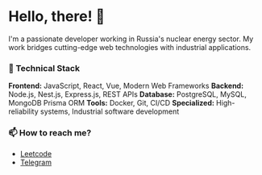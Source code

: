 # Hello, there! 👋

I'm a passionate developer working in Russia's nuclear energy sector. My work bridges cutting-edge web technologies with industrial applications.

### 🔧 Technical Stack

**Frontend:** JavaScript, React, Vue, Modern Web Frameworks
**Backend:** Node.js, Nest.js, Express.js, REST APIs
**Database:** PostgreSQL, MySQL, MongoDB Prisma ORM
**Tools:** Docker, Git, CI/CD
**Specialized:** High-reliability systems, Industrial software development

### 📫 How to reach me?
- [Leetcode](https://leetcode.com/u/vnn-ktt/)
- [Telegram](https://t.me/vnn_ktt) 
<!--
### 💼 Industry Experience

**Nuclear Energy Sector Developer**
- Developing and maintaining software systems for nuclear energy infrastructure
- Implementing secure, reliable solutions for industrial applications
- Working with high-availability systems and real-time data processing

**Previous Technical Roles:**
- **Full Stack Development Intern** at Dataly Services
- **Technical Intern** at GeeksForGeeks
- **Course Curator** at Uaceit - Ace at your pace
- **Mission Advocate** at Widhya Technologies

### 🌟 Leadership & Community Impact

**Mentoring & Open Source:**
- Mentor at OpenMined and Ex-Mentor at AnitaB Organisation for Open Source Hack 2020
- Project Admin at multiple prestigious programs:
  - Kharagpur Winter of Code, IIT Kharagpur 2020-21
  - NJACK Winter of Code, IIT Patna 2020-21
  - Script Winter of Code 2021
  - Student Code-in 2020

**Community Building:**
- Core Team Member at Developer Student Club, NIT Patna
- Core Team Member at Hackslash Mozilla Campus Club
- Alexa Student Influencer 2020 and Chapter Lead at Alexa Dev Hu

### 🔧 Technical Stack

**Frontend:** JavaScript, React, Vue, Modern Web Frameworks
**Backend:** Node.js, Nest.js, Express.js, REST APIs
**Database:** PostgreSQL, MySQL, MongoDB Prisma ORM
**Tools:** Docker, Git, CI/CD
**Specialized:** High-reliability systems, Industrial software development

### 🌱 Beyond Code

My activities extend far beyond technical development. I'm deeply involved in organizational work related to:
- Tech communities and clubs
- Hackathons and coding festivals
- Workshops and technical education
- Building communities from scratch

### 📫 Let's Connect

I'm always open to discussing technology, nuclear energy software development, and opportunities to collaborate on meaningful projects that bridge industrial applications with modern web technologies.

---

*Building the future of energy through code, one reactor at a time.* ⚛️🚀


### ⚡ One line that describes me best? 
An ambitious man who loves to cook carbonara, day dream at nights and sometime codes too.😉😉

### 📫 How to reach me?
- [Leetcode](https://leetcode.com/u/vnn-ktt/)
- [Telegram](https://t.me/vnn_ktt) 

You can ask me anything (within reason). I am looking forward to absorb knowledge🧠,gain experience 🏭, collaborate🤝 and build amazing products 🏭for the world🌍! -->

<!--
Here are some ideas to get you started:
- 🔭 I’m currently working on ...
- 🌱 I’m currently learning ...
- 👯 I’m looking to collaborate on ...
- 🤔 I’m looking for help with ...
- 💬 Ask me about ...
- 📫 How to reach me: ...
- 😄 Pronouns: ...
- ⚡ Fun fact: ...
-->

